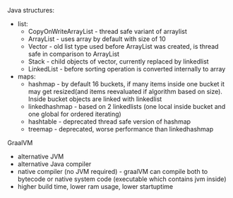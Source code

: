 Java structures:
 - list:
    - CopyOnWriteArrayList - thread safe variant of arraylist
    - ArrayList - uses array by default with size of 10
    - Vector - old list type used before ArrayList was created, is thread safe in comparison to ArrayList
    - Stack - child objects of vector, currently replaced by linkedlist
    - LinkedList - before sorting operation is converted internally to array
 - maps:
    - hashmap - by default 16 buckets, if many items inside one bucket it may get resized(and items reevaluated if algorithm based on size).
      Inside bucket objects are linked with linkedlist
    - linkedhashmap - based on 2 linkedlists (one local inside bucket and one global for ordered iterating)
    - hashtable - deprecated thread safe version of hashmap
    - treemap - deprecated, worse performance than linkedhashmap  

GraalVM
 - alternative JVM
 - alternative Java compiler
 - native compiler (no JVM required) - graalVM can compile both to bytecode or native system code (executable which contains jvm inside)
 - higher build time, lower ram usage, lower startuptime
